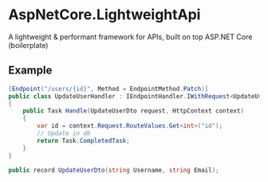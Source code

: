 # AspNetCore.LightweightApi

A lightweight & performant framework for APIs, built on top ASP.NET Core (boilerplate)

## Example

```cs
[Endpoint("/users/{id}", Method = EndpointMethod.Patch)]
public class UpdateUserHandler : IEndpointHandler.IWithRequest<UpdateUserDto>
{
    public Task Handle(UpdateUserDto request, HttpContext context)
    {
        var id = context.Request.RouteValues.Get<int>("id");
        // Update in db
        return Task.CompletedTask;
    }
}

public record UpdateUserDto(string Username, string Email);
```
